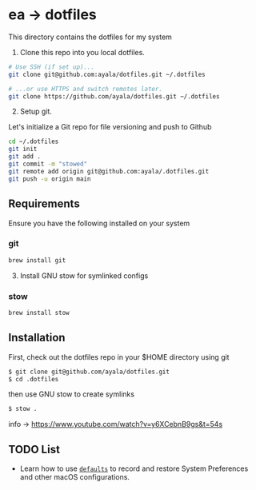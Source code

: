 # ea → dotfiles

This directory contains the dotfiles for my system

1. Clone this repo into you local dotfiles.

```zsh
# Use SSH (if set up)...
git clone git@github.com:ayala/dotfiles.git ~/.dotfiles

# ...or use HTTPS and switch remotes later.
git clone https://github.com/ayala/dotfiles.git ~/.dotfiles
```

2. Setup git.

Let's initialize a Git repo for file versioning and push to Github

```zsh
cd ~/.dotfiles
git init
git add .
git commit -m "stowed"
git remote add origin git@github.com:ayala/.dotfiles.git
git push -u origin main
```

## Requirements

Ensure you have the following installed on your system

### git
```zsh
brew install git
```

3. Install GNU stow for symlinked configs

### stow
```zsh
brew install stow
```

## Installation

First, check out the dotfiles repo in your $HOME directory using git
```zsh
$ git clone git@github.com/ayala/dotfiles.git
$ cd .dotfiles
```
then use GNU stow to create symlinks
```zsh
$ stow .
```

info → https://www.youtube.com/watch?v=y6XCebnB9gs&t=54s


## TODO List

- Learn how to use [`defaults`](https://macos-defaults.com/#%F0%9F%99%8B-what-s-a-defaults-command) to record and restore System Preferences and other macOS configurations.
